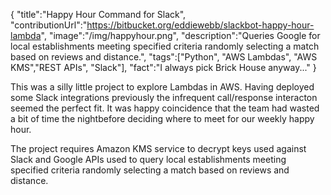 {
    "title":"Happy Hour Command for Slack",
    "contributionUrl":"https://bitbucket.org/eddiewebb/slackbot-happy-hour-lambda",
    "image":"/img/happyhour.png",
    "description":"Queries Google for local establishments meeting specified criteria randomly selecting a match based on reviews and distance.",
    "tags":["Python", "AWS Lambdas", "AWS KMS","REST APIs", "Slack"],
    "fact":"I always pick Brick House anyway..."
}

<p>This was a silly little project to explore Lambdas in AWS. Having deployed some Slack integrations previously the infrequent call/response interacton seemed the perfect fit.  It was happy coincidence that the team had wasted a bit of time the nightbefore deciding where to meet for our weekly happy hour.</p>

<p>The project requires Amazon KMS service to decrypt keys used against Slack and Google APIs used to query local establishments meeting specified criteria randomly selecting a match based on reviews and distance.</p>
